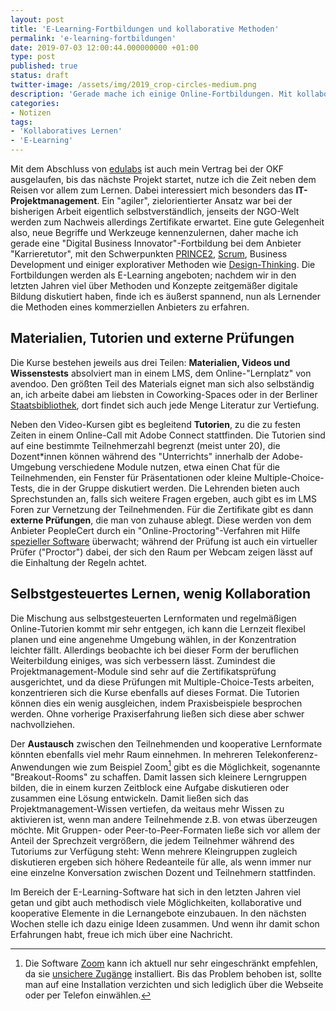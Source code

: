 ```yaml
---
layout: post
title: 'E-Learning-Fortbildungen und kollaborative Methoden'
permalink: 'e-learning-fortbildungen'
date: 2019-07-03 12:00:44.000000000 +01:00
type: post
published: true
status: draft
twitter-image: /assets/img/2019_crop-circles-medium.png
description: 'Gerade mache ich einige Online-Fortbildungen. Mit kollaborativen Lernformaten wäre die Wirkung beim E-Learning deutlich höher. '
categories:
- Notizen
tags:
- 'Kollaboratives Lernen'
- 'E-Learning'
---
```

Mit dem Abschluss von [edulabs](https://www.edulabs.de/blog/) ist auch mein Vertrag bei der OKF ausgelaufen, bis das nächste Projekt startet, nutze ich die Zeit neben dem Reisen vor allem zum Lernen. Dabei interessiert mich besonders das **IT-Projektmanagement**. Ein "agiler", zielorientierter Ansatz war bei der bisherigen Arbeit eigentlich selbstverständlich, jenseits der NGO-Welt werden zum Nachweis allerdings Zertifikate erwartet. Eine gute Gelegenheit also, neue Begriffe und Werkzeuge kennenzulernen, daher mache ich gerade eine "Digital Business Innovator"-Fortbildung bei dem Anbieter "Karrieretutor", mit den Schwerpunkten [PRINCE2](https://de.wikipedia.org/wiki/PRINCE2), [Scrum](https://de.wikipedia.org/wiki/Scrum), Business Development und einiger explorativer Methoden wie [Design-Thinking](https://de.wikipedia.org/wiki/Design_Thinking). Die Fortbildungen werden als E-Learning angeboten; nachdem wir in den letzten Jahren viel über Methoden und Konzepte zeitgemäßer digitale Bildung diskutiert haben, finde ich es äußerst spannend, nun als Lernender die Methoden eines kommerziellen Anbieters zu erfahren.

<!-- more -->

## Materialien, Tutorien und externe Prüfungen
Die Kurse bestehen jeweils aus drei Teilen: **Materialien, Videos und Wissenstests** absolviert man in einem LMS, dem Online-"Lernplatz" von avendoo. Den größten Teil des Materials eignet man sich also selbständig an, ich arbeite dabei am liebsten in Coworking-Spaces oder in der Berliner [Staatsbibliothek](https://youtu.be/qXUq21fvWZE), dort findet sich auch jede Menge Literatur zur Vertiefung.

Neben den Video-Kursen gibt es begleitend **Tutorien**, zu die zu festen Zeiten in einem Online-Call mit Adobe Connect stattfinden. Die Tutorien sind auf eine bestimmte Teilnehmerzahl begrenzt (meist unter 20), die Dozent*innen können während des "Unterrichts" innerhalb der Adobe-Umgebung verschiedene Module nutzen, etwa einen Chat für die Teilnehmenden, ein Fenster für Präsentationen oder kleine Multiple-Choice-Tests, die in der Gruppe diskutiert werden. Die Lehrenden bieten auch Sprechstunden an, falls sich weitere Fragen ergeben, auch gibt es im LMS Foren zur Vernetzung der Teilnehmenden. Für die Zertifikate gibt es dann **externe Prüfungen**, die man von zuhause ablegt. Diese werden von dem Anbieter PeopleCert durch ein "Online-Proctoring"-Verfahren mit Hilfe [spezieller Software](https://www.peoplecert.org/Candidates/exams-peoplecert-online-proctoring-mac) überwacht; während der Prüfung ist auch ein virtueller Prüfer ("Proctor") dabei, der sich den Raum per Webcam zeigen lässt auf die Einhaltung der Regeln achtet.

## Selbstgesteuertes Lernen, wenig Kollaboration
Die Mischung aus selbstgesteuerten Lernformaten und regelmäßigen Online-Tutorien kommt mir sehr entgegen, ich kann die Lernzeit flexibel planen und eine angenehme Umgebung wählen, in der Konzentration leichter fällt. Allerdings beobachte ich bei dieser Form der beruflichen Weiterbildung einiges, was sich verbessern lässt. Zumindest die Projektmanagement-Module sind sehr auf die Zertifikatsprüfung ausgerichtet, und da diese Prüfungen mit Multiple-Choice-Tests arbeiten, konzentrieren sich die Kurse ebenfalls auf dieses Format. Die Tutorien können dies ein wenig ausgleichen, indem Praxisbeispiele besprochen werden. Ohne vorherige Praxiserfahrung ließen sich diese aber schwer nachvollziehen.

Der **Austausch** zwischen den Teilnehmenden und kooperative Lernformate könnten ebenfalls viel mehr Raum einnehmen. In mehreren Telekonferenz-Anwendungen wie zum Beispiel Zoom[^1] gibt es die Möglichkeit, sogenannte "Breakout-Rooms" zu schaffen. Damit lassen sich kleinere Lerngruppen bilden, die in einem kurzen Zeitblock eine Aufgabe diskutieren oder zusammen eine Lösung entwickeln. Damit ließen sich das Projektmanagement-Wissen vertiefen, da weitaus mehr Wissen zu aktivieren ist, wenn man andere Teilnehmende z.B. von etwas überzeugen möchte. Mit Gruppen- oder Peer-to-Peer-Formaten ließe sich vor allem der Anteil der Sprechzeit vergrößern, die jedem Teilnehmer während des Tutoriums zur Verfügung steht: Wenn mehrere Kleingruppen zugleich diskutieren ergeben sich höhere Redeanteile für alle, als wenn immer nur eine einzelne Konversation zwischen Dozent und Teilnehmern stattfinden.

[^1]: Die Software [Zoom](https://zoom.us/de-de/zoomrooms/software.html) kann ich aktuell nur sehr eingeschränkt empfehlen, da sie [unsichere Zugänge](https://news.ycombinator.com/item?id=20387298) installiert. Bis das Problem behoben ist, sollte man auf eine Installation verzichten und sich lediglich über die Webseite oder per Telefon einwählen.

Im Bereich der E-Learning-Software hat sich in den letzten Jahren viel getan und gibt auch methodisch viele Möglichkeiten, kollaborative und kooperative Elemente in die Lernangebote einzubauen. In den nächsten Wochen stelle ich dazu einige Ideen zusammen. Und wenn ihr damit schon Erfahrungen habt, freue ich mich über eine Nachricht.
